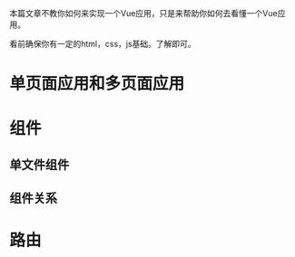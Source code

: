 本篇文章不教你如何来实现一个Vue应用，只是来帮助你如何去看懂一个Vue应用。

看前确保你有一定的html，css，js基础。了解即可。

# 单页面应用和多页面应用

# 组件

## 单文件组件

## 组件关系

# 路由

